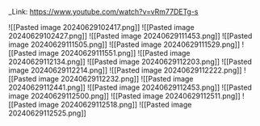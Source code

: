 _Link: https://www.youtube.com/watch?v=vRm77DETg-s 

![[Pasted image 20240629102417.png]]
![[Pasted image 20240629102427.png]]
![[Pasted image 20240629111453.png]]
![[Pasted image 20240629111505.png]]
![[Pasted image 20240629111529.png]]
![[Pasted image 20240629111551.png]]
![[Pasted image 20240629112134.png]]
![[Pasted image 20240629112203.png]]
![[Pasted image 20240629112214.png]]
![[Pasted image 20240629112222.png]]
![[Pasted image 20240629112232.png]]
![[Pasted image 20240629112441.png]]
![[Pasted image 20240629112453.png]]
![[Pasted image 20240629112500.png]]
![[Pasted image 20240629112511.png]]
![[Pasted image 20240629112518.png]]
![[Pasted image 20240629112525.png]]
